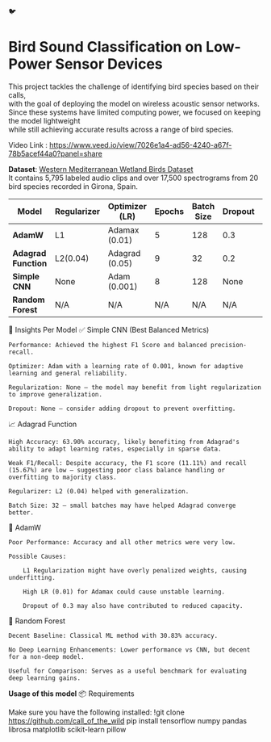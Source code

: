 🐦 
# Bird Sound Classification on Low-Power Sensor Devices

This project tackles the challenge of identifying bird species based on their calls,  
with the goal of deploying the model on wireless acoustic sensor networks.  
Since these systems have limited computing power, we focused on keeping the model lightweight  
while still achieving accurate results across a range of bird species.

Video Link : https://www.veed.io/view/7026e1a4-ad56-4240-a67f-78b5acef44a0?panel=share


**Dataset**: [Western Mediterranean Wetland Birds Dataset](https://zenodo.org/record/7505820)  
It contains 5,795 labeled audio clips and over 17,500 spectrograms from 20 bird species recorded in Girona, Spain.

| Model             | Regularizer | Optimizer (LR) | Epochs | Batch Size | Dropout | Accuracy | F1 Score | Recall | Precision |
| ----------------- | ----------- | -------------- | ------ | ---------- | ------- | -------- | -------- | ------ | --------- |
| **AdamW**         | L1          | Adamax (0.01)  | 5      | 128        | 0.3     | 22.03%   | 5.03%    | 10.96%  | 4.53%     |
| **Adagrad Function**  | L2(0.04)          | Adagrad (0.05)     | 9      | 32         | 0.2    | 63.90%   | 11.11%   | 15.67% | 13.31%    |
| **Simple CNN**    | None        | Adam (0.001)   | 8      | 128        | None    | 40.46%   | 38.28%   | 40.46% | 46.94%    |
| **Random Forest** | N/A         | N/A            | N/A    | N/A        | N/A     | 30.83%   | 22.59%   | 27.25% | 22.59%    |

🔧 Insights Per Model
✅ Simple CNN (Best Balanced Metrics)

    Performance: Achieved the highest F1 Score and balanced precision-recall.

    Optimizer: Adam with a learning rate of 0.001, known for adaptive learning and general reliability.

    Regularization: None — the model may benefit from light regularization to improve generalization.

    Dropout: None — consider adding dropout to prevent overfitting.

📈 Adagrad Function

    High Accuracy: 63.90% accuracy, likely benefiting from Adagrad's ability to adapt learning rates, especially in sparse data.

    Weak F1/Recall: Despite accuracy, the F1 score (11.11%) and recall (15.67%) are low — suggesting poor class balance handling or overfitting to majority class.

    Regularizer: L2 (0.04) helped with generalization.

    Batch Size: 32 — small batches may have helped Adagrad converge better.

🔻 AdamW

    Poor Performance: Accuracy and all other metrics were very low.

    Possible Causes:

        L1 Regularization might have overly penalized weights, causing underfitting.

        High LR (0.01) for Adamax could cause unstable learning.

        Dropout of 0.3 may also have contributed to reduced capacity.

🌲 Random Forest

    Decent Baseline: Classical ML method with 30.83% accuracy.

    No Deep Learning Enhancements: Lower performance vs CNN, but decent for a non-deep model.

    Useful for Comparison: Serves as a useful benchmark for evaluating deep learning gains.


**Usage of this model**
📦 Requirements

Make sure you have the following installed:
!git clone https://github.com/call_of_the_wild
pip install tensorflow numpy pandas librosa matplotlib scikit-learn pillow
